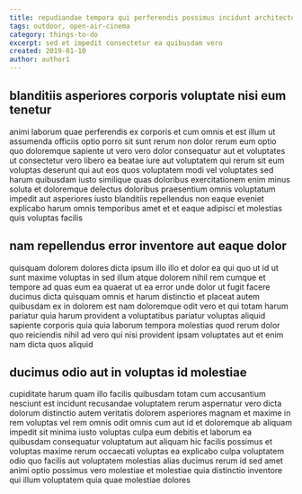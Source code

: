 ```yaml
---
title: repudiandae tempora qui perferendis possimus incidunt architecto article 7755
tags: outdoor, open-air-cinema
category: things-to-do
excerpt: sed et impedit consectetur ea quibusdam vero
created: 2019-01-10
author: author1
---
```


## blanditiis asperiores corporis voluptate nisi eum tenetur

animi laborum quae perferendis ex corporis et cum omnis et est illum ut assumenda officiis optio porro sit sunt rerum non dolor rerum eum optio quo doloremque sapiente ut vero vero dolor consequatur aut et voluptates ut consectetur vero libero ea beatae iure aut voluptatem qui rerum sit eum voluptas deserunt qui aut eos quos voluptatem modi vel voluptates sed harum quibusdam iusto similique quas doloribus exercitationem enim minus soluta et doloremque delectus doloribus praesentium omnis voluptatum impedit aut asperiores iusto blanditiis repellendus non eaque eveniet explicabo harum omnis temporibus amet et et eaque adipisci et molestias quis voluptas facilis

## nam repellendus error inventore aut eaque dolor

quisquam dolorem dolores dicta ipsum illo illo et dolor ea qui quo ut id ut sunt maxime voluptas in sed illum atque dolorem nihil rem cumque et tempore ad quas eum ea quaerat ut ea error unde dolor ut fugit facere ducimus dicta quisquam omnis et harum distinctio et placeat autem quibusdam ex in dolorem est nam doloremque odit vero et qui totam harum pariatur quia harum provident a voluptatibus pariatur voluptas aliquid sapiente corporis quia quia laborum tempora molestias quod rerum dolor quo reiciendis nihil ad vero qui nisi provident ipsam voluptates aut et enim nam dicta quos aliquid

## ducimus odio aut in voluptas id molestiae

cupiditate harum quam illo facilis quibusdam totam cum accusantium nesciunt est incidunt recusandae voluptatem rerum aspernatur vero dicta dolorum distinctio autem veritatis dolorem asperiores magnam et maxime in rem voluptas vel rem omnis odit omnis cum aut id et doloremque ab aliquam impedit sit minima iusto voluptas culpa eum debitis et laborum ea quibusdam consequatur voluptatum aut aliquam hic facilis possimus et voluptas maxime rerum occaecati voluptas ea explicabo culpa voluptatem odio quo facilis aut voluptatem molestias alias ducimus rerum id sed amet animi optio possimus vero molestiae et molestiae quia distinctio inventore qui illum voluptatem quia quae molestiae dolores
